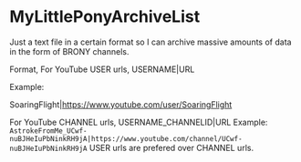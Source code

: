 # MyLittlePonyArchiveList
Just a text file in a certain format so I can archive massive amounts of data in the form of BRONY channels.


Format,
For YouTube USER urls,
USERNAME|URL


Example:


SoaringFlight|https://www.youtube.com/user/SoaringFlight


For YouTube CHANNEL urls,
USERNAME_CHANNELID|URL
Example:
`AstrokeFromMe_UCwf-nuBJHeIuPbNinkRH9jA|https://www.youtube.com/channel/UCwf-nuBJHeIuPbNinkRH9jA`
USER urls are prefered over CHANNEL urls.
